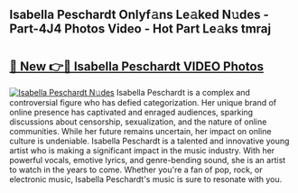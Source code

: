 ## Isabella Peschardt Onlyf𝚊ns Le𝚊ked N𝚞des - Part-4J4 Photos Video - Hot Part Le𝚊ks tmraj

# <h2><a href="http://ac55386.deff.icu/?id=Isabella+Peschardt">🔗 New 👉🔴 Isabella Peschardt VIDEO Photos</a></h2>

[![Isabella Peschardt N𝚞des](https://i.imgur.com/rIISA9y.gif)](http://ac55386.deff.icu/?id=Isabella+Peschardt)
Isabella Peschardt is a complex and controversial figure who has defied categorization. Her unique brand of online presence has captivated and enraged audiences, sparking discussions about censorship, sexualization, and the nature of online communities. While her future remains uncertain, her impact on online culture is undeniable. Isabella Peschardt is a talented and innovative young artist who is making a significant impact in the music industry. With her powerful vocals, emotive lyrics, and genre-bending sound, she is an artist to watch in the years to come. Whether you're a fan of pop, rock, or electronic music, Isabella Peschardt's music is sure to resonate with you.
